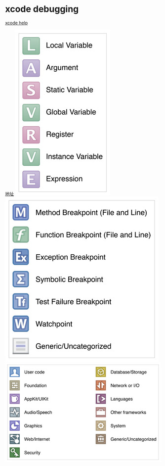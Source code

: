 # xcode debugging
[xcode help](https://help.apple.com/xcode/mac/8.0/#/)

[地址](https://developer.apple.com/library/archive/documentation/DeveloperTools/Conceptual/debugging_with_xcode/chapters/debugging_tools.html)
![](media/15516924215159/15516924548683.jpg)
![](media/15516924215159/15516924933558.jpg)
![](media/15516924215159/15516925154095.jpg)
